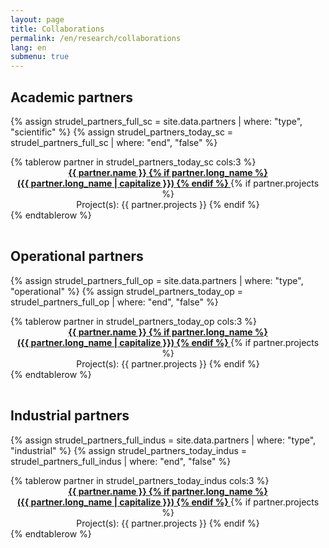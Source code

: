 ```yaml
---
layout: page
title: Collaborations
permalink: /en/research/collaborations
lang: en
submenu: true
---
```


## Academic partners
{% assign strudel_partners_full_sc = site.data.partners | where: "type", "scientific" %}
{% assign strudel_partners_today_sc = strudel_partners_full_sc | where: "end", "false" %}

<table class='width-100'>
  {% tablerow partner in strudel_partners_today_sc cols:3 %}
    <div align="center">
      <a href="{{ partner.site }}">
        <b> {{ partner.name }}
		{% if partner.long_name %}
		<br> ({{ partner.long_name | capitalize }})
		{% endif %}
		</b>
      </a>
     {% if partner.projects %}
		<br> Project(s): {{ partner.projects }}
		{% endif %}
    </div>
  {% endtablerow %}
</table>

## Operational partners
{% assign strudel_partners_full_op = site.data.partners | where: "type", "operational" %}
{% assign strudel_partners_today_op = strudel_partners_full_op | where: "end", "false" %}

<table class='width-100'>
  {% tablerow partner in strudel_partners_today_op cols:3 %}
    <div align="center">
      <a href="{{ partner.site }}">
        <b> {{ partner.name }}
		{% if partner.long_name %}
		<br> ({{ partner.long_name | capitalize }})
		{% endif %}
		</b>
      </a>
	   {% if partner.projects %}
		<br> Project(s): {{ partner.projects }}
		{% endif %}
    </div>
  {% endtablerow %}
</table>

## Industrial partners
{% assign strudel_partners_full_indus = site.data.partners | where: "type", "industrial" %}
{% assign strudel_partners_today_indus = strudel_partners_full_indus | where: "end", "false" %}

<table class='width-100'>
  {% tablerow partner in strudel_partners_today_indus cols:3 %}
    <div align="center">
      <a href="{{ partner.site }}">
        <b> {{ partner.name }}
				{% if partner.long_name %}
		<br> ({{ partner.long_name | capitalize }})
		{% endif %}
		</b>
      </a>
	   {% if partner.projects %}
		<br> Project(s): {{ partner.projects }}
		{% endif %}
    </div>
  {% endtablerow %}
</table>